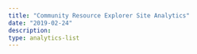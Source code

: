 ```yaml
---
title: "Community Resource Explorer Site Analytics"
date: "2019-02-24"
description: 
type: analytics-list
---
```



